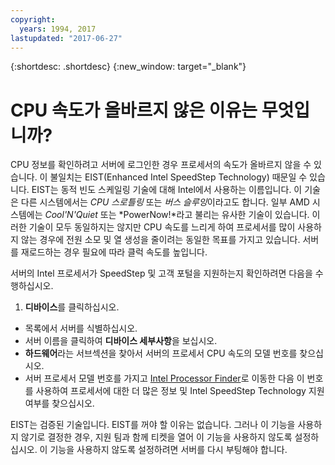 ```yaml
---
copyright:
  years: 1994, 2017
lastupdated: "2017-06-27"
---
```


{:shortdesc: .shortdesc}
{:new_window: target="_blank"}

# CPU 속도가 올바르지 않은 이유는 무엇입니까?

CPU 정보를 확인하려고 서버에 로그인한 경우 프로세서의 속도가 올바르지 않을 수 있습니다. 이 불일치는 EIST(Enhanced Intel SpeedStep Technology) 때문일 수 있습니다. EIST는 동적 빈도 스케일링 기술에 대해 Intel에서 사용하는 이름입니다. 이 기술은 다른 시스템에서는 *CPU 스로틀링* 또는 *버스 슬루잉*이라고도 합니다. 일부 AMD 시스템에는 *Cool'N'Quiet* 또는 *PowerNow!*라고 불리는 유사한 기술이 있습니다. 이러한 기술이 모두 동일하지는 않지만 CPU 속도를 느리게 하여 프로세서를 많이 사용하지 않는 경우에 전원 소모 및 열 생성을 줄이려는 동일한 목표를 가지고 있습니다. 서버를 재로드하는 경우 필요에 따라 클럭 속도를 높입니다.

서버의 Intel 프로세서가 SpeedStep 및 고객 포털을 지원하는지 확인하려면 다음을 수행하십시오. 
1. **디바이스**를 클릭하십시오.
* 목록에서 서버를 식별하십시오.
* 서버 이름을 클릭하여 **디바이스 세부사항**을 보십시오.
* **하드웨어**라는 서브섹션을 찾아서 서버의 프로세서 CPU 속도의 모델 번호를 찾으십시오.
* 서버 프로세서 모델 번호를 가지고 [Intel Processor Finder](http://processorfinder.intel.com/)로 이동한 다음 이 번호를 사용하여 프로세서에 대한 더 많은 정보 및 Intel SpeedStep Technology 지원 여부를 찾으십시오.

EIST는 검증된 기술입니다. EIST를 꺼야 할 이유는 없습니다. 그러나 이 기능을 사용하지 않기로 결정한 경우, 지원 팀과 함께 티켓을 열어 이 기능을 사용하지 않도록 설정하십시오. 이 기능을 사용하지 않도록 설정하려면 서버를 다시 부팅해야 합니다.
